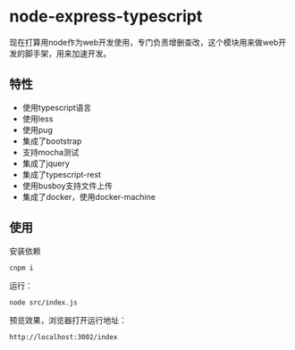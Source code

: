 # node-express-typescript

现在打算用node作为web开发使用，专门负责增删查改，这个模块用来做web开发的脚手架，用来加速开发。

## 特性

* 使用typescript语言
* 使用less
* 使用pug  
* 集成了bootstrap
* 支持mocha测试
* 集成了jquery
* 集成了typescript-rest
* 使用busboy支持文件上传
* 集成了docker，使用docker-machine


## 使用

安装依赖

    cnpm i
    
运行：

    node src/index.js
    
预览效果，浏览器打开运行地址： 
    
    http://localhost:3002/index